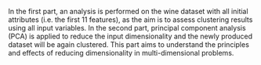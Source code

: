 In the first part, an analysis is performed on the wine dataset with all initial attributes (i.e. the first 11 features), as the aim is to assess clustering results using all input variables.
In the second part, principal component analysis (PCA) is applied to reduce the input dimensionality and the newly produced dataset will be again clustered. This part aims to understand the principles and effects of reducing dimensionality in multi-dimensional problems. 
